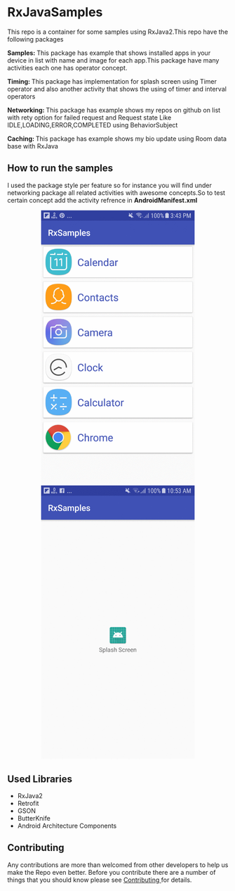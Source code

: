 <html>
 <head>   
 </head>

 <body>

  <h1>RxJavaSamples</h1>
   This repo is a container for some samples using RxJava2.This repo have the following packages
      
   <b>Samples: </b>This package has example that shows installed apps in your device
   in list with name and image for each app.This package have many activities
   each one has operator concept.
             
   <b>Timing: </b>This package has implementation for splash screen using Timer operator and also another
   activity that shows the using of timer and interval operators
                   
   <b>Networking: </b>This package has example shows my repos on github on list with rety option for failed request
   and Request state Like IDLE,LOADING,ERROR,COMPLETED using BehaviorSubject

   <b>Caching: </b>This package has example shows my bio update using Room data base with RxJava

   <h2>How to run the samples</h2>
      I used the package style per feature so for instance you will find under networking package
       all related activities with awesome concepts.So to test certain concept add the activity refrence
       in <b>AndroidManifest.xml</b>

<p align="center">
  <img src="https://github.com/mrabelwahed/RxjavaSamples/blob/master/app/gif/rxjava2.gif" width="350"/>
  <img src="https://github.com/mrabelwahed/RxjavaSamples/blob/master/app/gif/splash.gif" width="350"/>

</p>


  <h2>Used Libraries</h2>
  <ul>
  <li>RxJava2</li>
  <li>Retrofit</li>
  <li>GSON</li>
  <li>ButterKnife</li>
  <li>Android Architecture Components</li>

  </ul>

 <h2>Contributing</h2>
  Any contributions are more than welcomed from other developers to help us make the
  Repo even better. Before you contribute there are a number of things that you should
  know please see <a href="https://github.com/mrabelwahed/RxjavaSamples/blob/master/contributing.md">Contributing </a>for details.

  </body>
  </body>

 </body>

</html>
